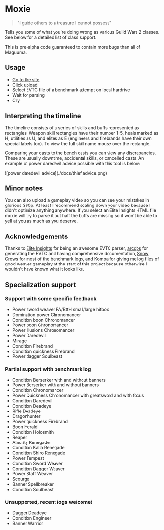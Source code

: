 # Moxie

> "I guide others to a treasure I cannot possess"

Tells you some of what you're doing wrong as various Guild
Wars 2 classes. See below for a detailed list of class
support.

This is pre-alpha code guaranteed to contain more bugs than all of Maguuma.

## Usage

- [Go to the site](https://hobinjk.github.io/moxie/dist/)
- Click upload
- Select EVTC file of a benchmark attempt on local hardrive
- Wait for parsing
- Cry

## Interpreting the timeline

The timeline consists of a series of skills and buffs represented as
rectangles. Weapon skill rectangles have their number 1-5, heals marked as H,
utilities as U, and elites as E (engineers and firebrands have their own
special labels too). To view the full skill name mouse over the rectangle.

Comparing your casts to the bench casts you can view any discrepancies. These
are usually downtime, accidental skills, or cancelled casts. An example of
power daredevil advice possible with this tool is below:

![power daredevil advice](./docs/thief advice.png)

## Minor notes
You can also upload a gameplay video so you can see your mistakes in glorious
360p. At least I recommend scaling down your video because I didn't optimize
anything anywhere. If you select an Elite Insights HTML file moxie will try to
parse it but half the buffs are missing so it won't be able to yell at you as
much as you deserve.

## Acknowledgements

Thanks to [Elite
Insights](https://github.com/baaron4/GW2-Elite-Insights-Parser) for being an
awesome EVTC parser, [arcdps](https://www.deltaconnected.com/arcdps/) for
generating the EVTC and having comprehensive documentation, [Snow
Crows](https://snowcrows.com/) for most of the benchmark logs, and Kompa for
giving me log files of good weaver gameplay at the start of this project
because otherwise I wouldn't have known what it looks like.

## Specialization support

### Support with some specific feedback
 - Power sword weaver FA/BttH small/large hitbox
 - Domination power Chronomancer
 - Condition boon Chronomancer
 - Power boon Chronomancer
 - Power illusions Chronomancer
 - Power Daredevil
 - Mirage
 - Condition Firebrand
 - Condition quickness Firebrand
 - Power dagger Soulbeast

### Partial support with benchmark log
 - Condition Berserker with and without banners
 - Power Berserker with and without banners
 - Condition Chronomancer
 - Power Quickness Chronomancer with greatsword and with focus
 - Condition Daredevil
 - Condition Deadeye
 - Rifle Deadeye
 - Dragonhunter
 - Power quickness Firebrand
 - Boon Herald
 - Condition Holosmith
 - Reaper
 - Alacrity Renegade
 - Condition Kalla Renegade
 - Condition Shiro Renegade
 - Power Tempest
 - Condition Sword Weaver
 - Condition Dagger Weaver
 - Power Staff Weaver
 - Scourge
 - Banner Spellbreaker
 - Condition Soulbeast

### Unsupported, recent logs welcome!
 - Dagger Deadeye
 - Condition Engineer
 - Banner Warrior
